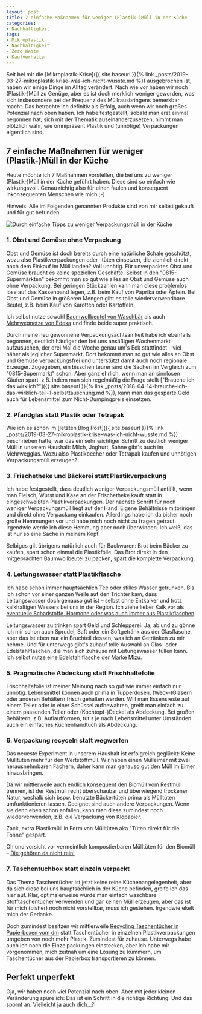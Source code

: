 ```yaml
---
layout: post
title: 7 einfache Maßnahmen für weniger (Plastik-)Müll in der Küche
categories:
- Nachhaltigkeit
tags:
- Mikroplastik
- Nachhaltigkeit
- Zero Waste
- Kaufverhalten
---
```


Seit bei mir die [Mikroplastik-Krise]({{ site.baseurl }}{% link _posts/2019-03-27-mikroplastik-krise-was-ich-nicht-wusste.md %}) ausgebrochen ist, haben wir einige Dinge im Alltag
verändert. Nach wie vor haben wir noch (Plastik-)Müll zu Genüge, aber es ist
doch merklich weniger geworden, was sich insbesondere bei der Frequenz des
Müllrausbringens bemerkbar macht. Das betrachte ich definitiv als Erfolg, auch
wenn wir noch großes Potenzial nach oben haben. Ich habe festgestellt, sobald
man erst einmal begonnen hat, sich mit der Thematik auseinanderzusetzen, nimmt
man plötzlich wahr, wie omnipräsent Plastik und (unnötige) Verpackungen
eigentlich sind.

## 7 einfache Maßnahmen für weniger (Plastik-)Müll in der Küche

Heute möchte ich 7 Maßnahmen vorstellen, die bei uns zu weniger (Plastik-)Müll
in der Küche geführt haben. Diese sind so einfach wie wirkungsvoll. Genau
richtig also für einen faulen und konsequent inkonsequenten Menschen wie mich ;-)

Hinweis: Alle im Folgenden genannten Produkte sind von mir selbst gekauft und
für gut befunden.

![Durch einfache Tipps zu weniger Verpackungsmüll in der Küche]({{site.baseurl}}/assets/img/posts/weniger-verpackung-kueche.jpg)

### 1. Obst und Gemüse ohne Verpackung

Obst und Gemüse ist doch bereits durch eine natürliche Schale geschützt, wozu
also Plastikverpackungen oder -tüten einsetzen, die ziemlich direkt nach dem
Einkauf im Müll landen? Voll unnötig. Für unverpacktes Obst und Gemüse braucht
es keine speziellen Geschäfte. Selbst in den "0815-Supermärkten" bekommt man so
gut wie alles an Obst und Gemüse auch ohne Verpackung. Bei geringen Stückzahlen
kann man diese problemlos lose auf das Kassenband legen, z.B. beim Kauf von
Paprika oder Äpfeln. Bei Obst und Gemüse in größeren Mengen gibt es tolle
wiederverwendbare Beutel, z.B. beim Kauf von Karotten oder Kartoffeln.

Ich selbst nutze sowohl [Baumwollbeutel von Waschbär](https://www.waschbaer.de/shop/baumwollbeutel-obst-und-gemuese-3er-set-27738) als auch [Mehrwegnetze von Edeka](http://www.edeka-verbund.de/Unternehmen/de/presse/food_portal/neuheiten_regal/content_foodportal_produktsteckbrief_1111684.jsp)
und finde beide super praktisch.

Durch meine neu gewonnene Verpackungsachtsamkeit habe ich ebenfalls begonnen,
deutlich häufiger den bei uns ansäßigen Wochenmarkt aufzusuchen, der drei Mal
die Woche genau um's Eck stattfindet – viel näher als jeglicher Supermarkt. Dort
bekommt man so gut wie alles an Obst und Gemüse verpackungsfrei und unterstützt
damit auch noch regionale Erzeuger. Zugegeben, ein bisschen teurer sind die
Sachen im Vergleich zum "0815-Supermarkt" schon. Aber ganz ehrlich, wenn man an
sinnlosen Käufen spart, z.B. indem man sich regelmäßig die Frage stellt
["Brauche ich das wirklich?"]({{ site.baseurl }}{% link _posts/2018-04-14-brauche-ich-das-wirklich-teil-1-selbsttauschung.md %}), kann man das gesparte Geld auch für
Lebensmittel zum Nicht-Dumpingpreis einsetzen.

### 2. Pfandglas statt Plastik oder Tetrapak

Wie ich es schon im [letzten Blog Post]({{ site.baseurl }}{% link _posts/2019-03-27-mikroplastik-krise-was-ich-nicht-wusste.md %}) beschrieben hatte, war das ein sehr wichtiger
Schritt zu deutlich weniger Müll in unserem Haushalt: Milch, Joghurt, Sahne
gibt's auch im Mehrwegglas. Wozu also Plastikbecher oder Tetrapak kaufen und
unnötigen Verpackungsmüll erzeugen?

### 3. Frischetheke und Bäckerei statt Plastikverpackung

Ich habe festgestellt, dass deutlich weniger Verpackungsmüll anfällt, wenn man
Fleisch, Wurst und Käse an der Frischetheke kauft statt in eingeschweißten
Plastikverpackungen. Der nächste Schritt für noch weniger Verpackungsmüll liegt
auf der Hand: Eigene Behältnisse mitbringen und direkt ohne Verpackung
einkaufen. Allerdings habe ich da bisher noch große Hemmungen vor und habe mich
noch nicht zu fragen getraut. Irgendwie werde ich diese Hemmung aber noch
überwinden. Ich weiß, das ist nur so eine Sache in meinem Kopf.

Selbiges gilt übrigens natürlich auch für Backwaren: Brot beim Bäcker zu kaufen,
spart schon einmal die Plastikfolie. Das Brot direkt in den mitgebrachten
Baumwollbeutel zu packen, spart die komplette Verpackung.

### 4. Leitungswasser statt Plastikflasche

Ich habe schon immer hauptsächlich Tee oder stilles Wasser getrunken. Bis ich
schon vor einer ganzen Weile auf den Trichter kam, dass Leitungswasser doch
genauso gut ist – selbst ohne Entkalker und trotz kalkhaltigen Wassers bei uns
in der Region. Ich ziehe lieber Kalk vor als [eventuelle Schadstoffe, Hormone
oder was auch immer aus Plastikflaschen](https://utopia.de/ratgeber/wasser-plastikflaschen-gesundheit/).

Leitungswasser zu trinken spart Geld und Schlepperei. Ja, ab und zu gönne ich
mir schon auch Sprudel, Saft oder ein Softgetränk aus der Glasflasche, aber das
ist eben nur ein Bruchteil dessen, was ich an Getränken zu mir nehme. Und für
unterwegs gibt's zuhauf tolle Auswahl an Glas- oder Edelstahlflaschen, die man
sich zuhause mit Leitungswasser füllen kann. Ich selbst nutze eine
[Edelstahlflasche der Marke Mizu](https://mizulife.com/collections/hydration/products/m8?variant=6106699141).

### 5. Pragmatische Abdeckung statt Frischhaltefolie

Frischhaltefolie ist meiner Meinung nach so gut wie immer einfach nur unnötig.
Lebensmittel können auch prima in Tupperdosen, (Weck-)Gläsern oder anderen
Behältern frisch gehalten werden. Will man Essensreste auf einem Teller oder in
einer Schüssel aufbewahren, greift man einfach zu einem passenden Teller oder
(Kochtopf-)Deckel als Abdeckung. Bei großen Behältern, z.B. Auflaufformen, tut's
je nach Lebensmittel unter Umständen auch ein einfaches Küchenhandtuch als
Abdeckung.

### 6. Verpackung recyceln statt wegwerfen

Das neueste Experiment in unserem Haushalt ist erfolgreich geglückt: Keine
Mülltüten mehr für den Wertstoffmüll. Wir haben einen Mülleimer mit zwei
herausnehmbaren Fächern, daher kann man genauso gut den Müll im Eimer
hinausbringen.

Da wir mittlerweile auch endlich konsequent den Biomüll vom Restmüll trennen,
ist der Restmüll recht überschaubar und überwiegend trockener Natur, weshalb
sich bspw. benutzte Bäckertüten prima als Mülltüten umfunktionieren lassen.
Geeignet sind auch andere Verpackungen. Wenn sie denn eben schon anfallen, kann
man diese zumindest noch wiederverwenden, z.B. die Verpackung von Klopapier.

Zack, extra Plastikmüll in Form von Mülltüten aka "Tüten direkt für die Tonne"
gespart.

Oh und vorsicht vor vermeintlich kompostierbaren Mülltüten für den Biomüll –
[Die gehören da nicht rein!](https://www.eva-abfallentsorgung.de/abfalltrennung/biotonne.html)

### 7. Taschentuchbox statt einzeln verpackt

Das Thema Taschentücher ist jetzt keine reine Küchenangelegenheit, aber da sich
diese bei uns hauptsächlich in der Küche befinden, greife ich das hier auf.
Klar, optimalerweise würde man einfach waschbare Stofftaschentücher verwenden
und gar keinen Müll erzeugen, aber das ist für mich (bisher) noch nicht
vorstellbar, muss ich gestehen. Irgendwie ekelt mich der Gedanke.

Doch zumindest besitzen wir mittlerweile [Recycling Taschentücher in Papierboxen
vom dm](https://www.dm.de/soft-und-sicher-taschentuecher-box-recycling-100-stueck-p4058172050831.html) statt Taschentücher in einzelnen Plastikverpackungen
umgeben von noch mehr Plastik. Zumindest für zuhause. Unterwegs habe auch ich
noch die Einzelpackungen einstecken, aber ich habe mir vorgenommen, mich zeitnah
um eine Lösung zu kümmern, um Taschentücher aus der Papierbox transportieren
zu können.

## Perfekt unperfekt

Oja, wir haben noch viel Potenzial nach oben. Aber mit jeder kleinen Veränderung
spüre ich: Das ist ein Schritt in die richtige Richtung. Und das spornt an.
Vielleicht ja auch dich...?!
